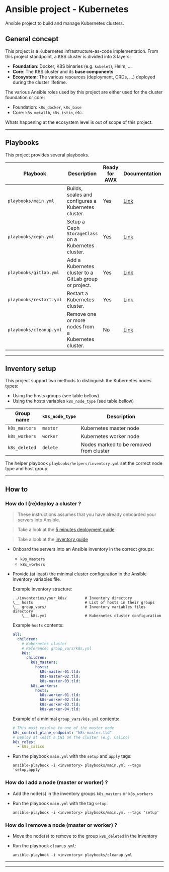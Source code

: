 # Ansible project - Kubernetes

Ansible project to build and manage Kubernetes clusters.

## General concept

This project is a Kubernetes infrastructure-as-code implementation. From this
project standpoint, a K8S cluster is divided into 3 layers:

* **Foundation**: Docker, K8S binaries (e.g. `kubelet`), Helm, ...
* **Core**: The K8S cluster and its **base components**
* **Ecosystem**: The various resources (deployment, CRDs, ...) deployed during
  the cluster lifetime.

The various Ansible roles used by this project are either used for the cluster
foundation or core:

* Foundation: `k8s_docker`, `k8s_base`
* Core: `k8s_metallb`, `k8s_istio`, etc.

Whats happening at the ecosystem level is out of scope of this project.

---

## Playbooks

This project provides several playbooks.

| Playbook                           | Description                                            | Ready for AWX | Documentation                     |
|------------------------------------|--------------------------------------------------------|---------------|-----------------------------------|
| `playbooks/main.yml`               | Builds, scales and configures a Kubernetes cluster.    | Yes           | [Link](docs/playbooks/main.md)    |
| `playbooks/ceph.yml`               | Setup a Ceph `StorageClass` on a Kubernetes cluster.   | Yes           | [Link](docs/playbooks/ceph.md)    |
| `playbooks/gitlab.yml`             | Add a Kubernetes cluster to a GitLab group or project. | Yes           | [Link](docs/playbooks/gitlab.md)  |
| `playbooks/restart.yml`            | Restart a Kubernetes cluster.                          | Yes           | [Link](docs/playbooks/restart.md) |
| `playbooks/cleanup.yml`            | Remove one or more nodes from a Kubernetes cluster.    | No            | [Link](docs/playbooks/cleanup.md) |

---

## Inventory setup

This project support two methods to distinguish the Kubernetes nodes types:

* Using the hosts groups (see table bellow)
* Using the hosts variables `k8s_node_type` (see table bellow)

| Group name    | `k8s_node_type` | Description                             |
|---------------|-----------------|-----------------------------------------|
| `k8s_masters` | `master`        | Kubernetes master node                  |
| `k8s_workers` | `worker`        | Kubernetes worker node                  |
| `k8s_deleted` | `delete`        | Nodes marked to be removed from cluster |

The helper playbook `playbooks/helpers/inventory.yml` set the correct node type
and host group.

---

## How to

### How do I (re)deploy a cluster ?

> These instructions assumes that you have already onboarded your
  servers into Ansible.

> Take a look at the [5 minutes deployment guide](docs/5-minutes-deployment.md)

> Take a look at the [inventory guide](docs/inventory.md)

* Onboard the servers into an Ansible inventory in the correct groups:
  * `k8s_masters`
  * `k8s_workers`
* Provide (at least) the minimal cluster configuration in the Ansible inventory
  variables file.

  Example inventory structure:

  ```
  ../inventories/your_k8s/        # Inventory directory
  \__ hosts                       # List of hosts in their groups
  \__ group_vars/                 # Inventory variables files directory
      \__ k8s.yml                 # Kubernetes cluster configuration
  ```

  Example `hosts` contents:

  ```yaml
  all:
    children:
      # Kubernetes cluster
      # Reference: group_vars/k8s.yml
      k8s:
        children:
          k8s_masters:
            hosts:
              k8s-master-01.tld:
              k8s-master-02.tld:
              k8s-master-03.tld:
          k8s_workers:
            hosts:
              k8s-worker-01.tld:
              k8s-worker-02.tld:
              k8s-worker-03.tld:
              k8s-worker-04.tld:
  ```

  Example of a minimal `group_vars/k8s.yml` contents:

  ```yaml
  # This must resolve to one of the master node
  k8s_control_plane_endpoint: "k8s-master.tld"
  # Deploy at least a CNI on the cluster (e.g. Calico)
  k8s_roles:
    - k8s_calico
  ```

* Run the playbook `main.yml` with the `setup` and `apply` tags:

  ```shell
  ansible-playbook -i <inventory> playbooks/main.yml --tags 'setup,apply'
  ```

### How do I add a node (master or worker) ?

* Add the node(s) in the inventory groups `k8s_masters` or `k8s_workers`
* Run the playbook `main.yml` with the tag `setup`:

  ```shell
  ansible-playbook -i <inventory> playbooks/main.yml --tags 'setup'
  ```

### How do I remove a node (master or worker) ?

* Move the node(s) to remove to the group `k8s_deleted` in the inventory
* Run the playbook `cleanup.yml`:

  ```shell
  ansible-playbook -i <inventory> playbooks/cleanup.yml
  ```

---



---

